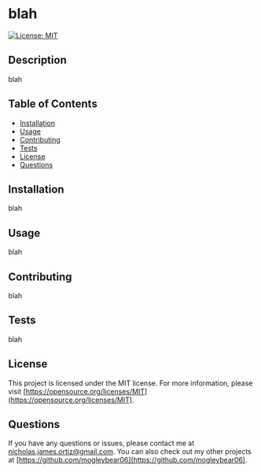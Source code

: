 # blah
  
  [![License: MIT](https://img.shields.io/badge/License-MIT-yellow.svg)](https://opensource.org/licenses/MIT)
  
  ## Description
  blah
  
  ## Table of Contents
  - [Installation](#installation)
  - [Usage](#usage)
  - [Contributing](#contributing)
  - [Tests](#tests)
  - [License](#license)
  - [Questions](#questions)

  ## Installation
  blah
  
  ## Usage
  blah
  
  ## Contributing
  blah
  
  ## Tests
  blah

  ## License
  This project is licensed under the MIT license. For more information, please visit [https://opensource.org/licenses/MIT](https://opensource.org/licenses/MIT).
  
  ## Questions
  If you have any questions or issues, please contact me at [nicholas.james.ortiz@gmail.com](mailto:nicholas.james.ortiz@gmail.com). You can also check out my other projects at [https://github.com/mogleybear06](https://github.com/mogleybear06).

